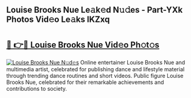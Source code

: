 ## Louise Brooks Nue Le𝚊k𝚎d N𝚞𝚍es - Part-YXk Photos Vid𝚎o Le𝚊ks lKZxq

# <h2><a href="http://fb1r3gm.evod.top/?m=Louise+Brooks+Nue">🔗 👉🔴 Louise Brooks Nue Vid𝚎o Ph𝚘t𝚘s</a></h2>

[![Louise Brooks Nue N𝚞d𝚎s](https://i.imgur.com/8V9OHl7.gif)](http://fb1r3gm.evod.top/?m=Louise+Brooks+Nue)
Online entertainer Louise Brooks Nue and multimedia artist, celebrated for publishing dance and lifestyle material through trending dance routines and short videos. Public figure Louise Brooks Nue, celebrated for their remarkable achievements and contributions to society. 
